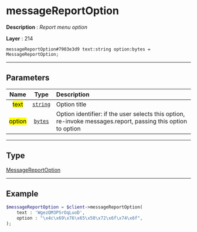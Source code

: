 # messageReportOption

**Description** : *Report menu option*

**Layer** : 214

```tl
messageReportOption#7903e3d9 text:string option:bytes = MessageReportOption;
```

---

## Parameters

| Name | Type | Description |
| :---: | :---: | :--- |
| <mark>text</mark> | [`string`](type/string) | Option title |
| <mark>option</mark> | [`bytes`](type/bytes) | Option identifier: if the user selects this option, re-invoke messages.report, passing this option to option |

---

## Type

[MessageReportOption](type/MessageReportOption)

---

## Example

```php
$messageReportOption = $client->messageReportOption(
	text : 'WgezQM3PSrOqLuoD',
	option : "\x4c\x69\x76\x65\x50\x72\x6f\x74\x6f",
);
```